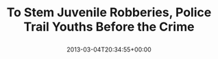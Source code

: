 ---
retweeted: false
source: <a href="http://quote.fm" rel="nofollow">QUOTEfm</a>
entities:
  hashtags: []
  symbols: []
  user_mentions: []
  urls:
  - url: http://t.co/YTYzVuwaPy
    expanded_url: http://quote.fm/www.nytimes.com/78344
    display_url: quote.fm/www.nytimes.co…
    indices:
    - '65'
    - '87'
display_text_range:
- '0'
- '87'
favorite_count: '0'
id_str: '308676953119010816'
truncated: false
retweet_count: '0'
id: '308676953119010816'
possibly_sensitive: false
created_at: Mon Mar 04 20:34:55 +0000 2013
favorited: false
full_text: To Stem Juvenile Robberies, Police Trail Youths Before the Crime
lang: en
quote_url: http://quote.fm/www.nytimes.com/78344
tags:
- pesos/twitter
date: '2013-03-04T20:34:55+00:00'
src: https://twitter.com/bascht/status/308676953119010816
original_url: https://twitter.com/bascht/status/308676953119010816
type: twitter_tweet
text: To Stem Juvenile Robberies, Police Trail Youths Before the Crime
title: 'To Stem Juvenile Robberies, Police Trail Youths Before the Crime

  '

---